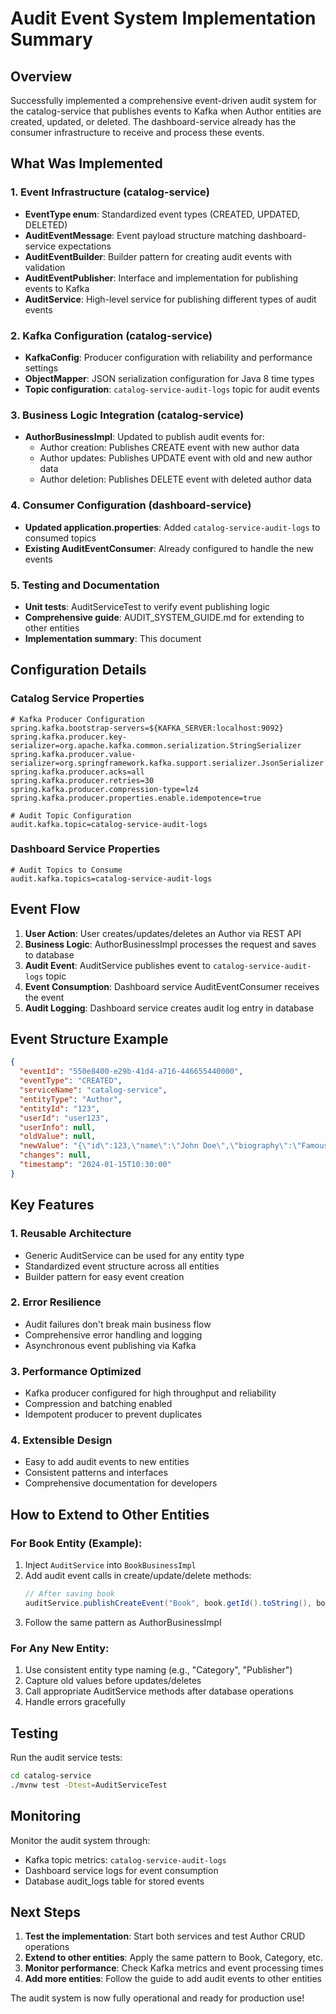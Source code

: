 # Audit Event System Implementation Summary

## Overview
Successfully implemented a comprehensive event-driven audit system for the catalog-service that publishes events to Kafka when Author entities are created, updated, or deleted. The dashboard-service already has the consumer infrastructure to receive and process these events.

## What Was Implemented

### 1. Event Infrastructure (catalog-service)
- **EventType enum**: Standardized event types (CREATED, UPDATED, DELETED)
- **AuditEventMessage**: Event payload structure matching dashboard-service expectations
- **AuditEventBuilder**: Builder pattern for creating audit events with validation
- **AuditEventPublisher**: Interface and implementation for publishing events to Kafka
- **AuditService**: High-level service for publishing different types of audit events

### 2. Kafka Configuration (catalog-service)
- **KafkaConfig**: Producer configuration with reliability and performance settings
- **ObjectMapper**: JSON serialization configuration for Java 8 time types
- **Topic configuration**: `catalog-service-audit-logs` topic for audit events

### 3. Business Logic Integration (catalog-service)
- **AuthorBusinessImpl**: Updated to publish audit events for:
  - Author creation: Publishes CREATE event with new author data
  - Author updates: Publishes UPDATE event with old and new author data
  - Author deletion: Publishes DELETE event with deleted author data

### 4. Consumer Configuration (dashboard-service)
- **Updated application.properties**: Added `catalog-service-audit-logs` to consumed topics
- **Existing AuditEventConsumer**: Already configured to handle the new events

### 5. Testing and Documentation
- **Unit tests**: AuditServiceTest to verify event publishing logic
- **Comprehensive guide**: AUDIT_SYSTEM_GUIDE.md for extending to other entities
- **Implementation summary**: This document

## Configuration Details

### Catalog Service Properties
```properties
# Kafka Producer Configuration
spring.kafka.bootstrap-servers=${KAFKA_SERVER:localhost:9092}
spring.kafka.producer.key-serializer=org.apache.kafka.common.serialization.StringSerializer
spring.kafka.producer.value-serializer=org.springframework.kafka.support.serializer.JsonSerializer
spring.kafka.producer.acks=all
spring.kafka.producer.retries=30
spring.kafka.producer.compression-type=lz4
spring.kafka.producer.properties.enable.idempotence=true

# Audit Topic Configuration
audit.kafka.topic=catalog-service-audit-logs
```

### Dashboard Service Properties
```properties
# Audit Topics to Consume
audit.kafka.topics=catalog-service-audit-logs
```

## Event Flow

1. **User Action**: User creates/updates/deletes an Author via REST API
2. **Business Logic**: AuthorBusinessImpl processes the request and saves to database
3. **Audit Event**: AuditService publishes event to `catalog-service-audit-logs` topic
4. **Event Consumption**: Dashboard service AuditEventConsumer receives the event
5. **Audit Logging**: Dashboard service creates audit log entry in database

## Event Structure Example

```json
{
  "eventId": "550e8400-e29b-41d4-a716-446655440000",
  "eventType": "CREATED",
  "serviceName": "catalog-service",
  "entityType": "Author",
  "entityId": "123",
  "userId": "user123",
  "userInfo": null,
  "oldValue": null,
  "newValue": "{\"id\":123,\"name\":\"John Doe\",\"biography\":\"Famous author\"}",
  "changes": null,
  "timestamp": "2024-01-15T10:30:00"
}
```

## Key Features

### 1. Reusable Architecture
- Generic AuditService can be used for any entity type
- Standardized event structure across all entities
- Builder pattern for easy event creation

### 2. Error Resilience
- Audit failures don't break main business flow
- Comprehensive error handling and logging
- Asynchronous event publishing via Kafka

### 3. Performance Optimized
- Kafka producer configured for high throughput and reliability
- Compression and batching enabled
- Idempotent producer to prevent duplicates

### 4. Extensible Design
- Easy to add audit events to new entities
- Consistent patterns and interfaces
- Comprehensive documentation for developers

## How to Extend to Other Entities

### For Book Entity (Example):
1. Inject `AuditService` into `BookBusinessImpl`
2. Add audit event calls in create/update/delete methods:
   ```java
   // After saving book
   auditService.publishCreateEvent("Book", book.getId().toString(), book, currentUser);
   ```
3. Follow the same pattern as AuthorBusinessImpl

### For Any New Entity:
1. Use consistent entity type naming (e.g., "Category", "Publisher")
2. Capture old values before updates/deletes
3. Call appropriate AuditService methods after database operations
4. Handle errors gracefully

## Testing

Run the audit service tests:
```bash
cd catalog-service
./mvnw test -Dtest=AuditServiceTest
```

## Monitoring

Monitor the audit system through:
- Kafka topic metrics: `catalog-service-audit-logs`
- Dashboard service logs for event consumption
- Database audit_logs table for stored events

## Next Steps

1. **Test the implementation**: Start both services and test Author CRUD operations
2. **Extend to other entities**: Apply the same pattern to Book, Category, etc.
3. **Monitor performance**: Check Kafka metrics and event processing times
4. **Add more entities**: Follow the guide to add audit events to other entities

The audit system is now fully operational and ready for production use!